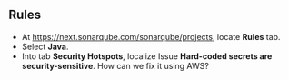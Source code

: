 

## Rules

- At https://next.sonarqube.com/sonarqube/projects, locate **Rules** tab.
- Select **Java**.
- Into tab **Security Hotspots**, localize Issue **Hard-coded secrets are security-sensitive**. How can we fix it using AWS?
